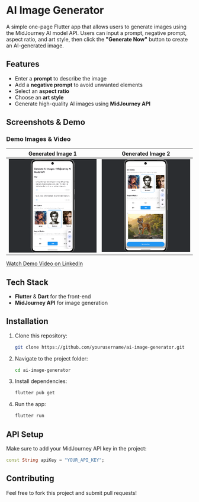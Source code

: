 # AI Image Generator

A simple one-page Flutter app that allows users to generate images using the MidJourney AI model API. Users can input a prompt, negative prompt, aspect ratio, and art style, then click the **"Generate Now"** button to create an AI-generated image.

## Features
- Enter a **prompt** to describe the image
- Add a **negative prompt** to avoid unwanted elements
- Select an **aspect ratio**
- Choose an **art style**
- Generate high-quality AI images using **MidJourney API**

## Screenshots & Demo

### Demo Images & Video
| Generated Image 1 | Generated Image 2 |
|------------------|------------------|
| ![Image 1](https://github.com/AbdullahProjects/Image_generation_with_Midjourney_API/blob/main/assets/images/Screenshot%202025-02-08%20190812.png) | ![Image 2](https://github.com/AbdullahProjects/Image_generation_with_Midjourney_API/blob/main/assets/images/Screenshot%202025-02-08%20190828.png) |

[Watch Demo Video on LinkedIn](https://www.linkedin.com/your-demo-video-link)

## Tech Stack
- **Flutter** & **Dart** for the front-end
- **MidJourney API** for image generation

## Installation
1. Clone this repository:
   ```bash
   git clone https://github.com/yourusername/ai-image-generator.git
   ```
2. Navigate to the project folder:
   ```bash
   cd ai-image-generator
   ```
3. Install dependencies:
   ```bash
   flutter pub get
   ```
4. Run the app:
   ```bash
   flutter run
   ```

## API Setup
Make sure to add your MidJourney API key in the project:
```dart
const String apiKey = "YOUR_API_KEY";
```

## Contributing
Feel free to fork this project and submit pull requests!
